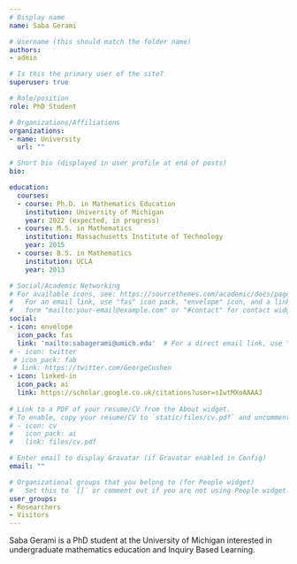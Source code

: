 ```yaml
---
# Display name
name: Saba Gerami

# Username (this should match the folder name)
authors:
- admin

# Is this the primary user of the site?
superuser: true

# Role/position
role: PhD Student

# Organizations/Affiliations
organizations:
- name: University
  url: ""

# Short bio (displayed in user profile at end of posts)
bio: 

education:
  courses:
  - course: Ph.D. in Mathematics Education
    institution: University of Michigan
    year: 2022 (expected, in progress)
  - course: M.S. in Mathematics
    institution: Massachusetts Institute of Technology
    year: 2015
  - course: B.S. in Mathematics
    institution: UCLA
    year: 2013

# Social/Academic Networking
# For available icons, see: https://sourcethemes.com/academic/docs/page-builder/#icons
#   For an email link, use "fas" icon pack, "envelope" icon, and a link in the
#   form "mailto:your-email@example.com" or "#contact" for contact widget.
social:
- icon: envelope
  icon_pack: fas
  link: 'mailto:sabagerami@umich.edu'  # For a direct email link, use "mailto:test@example.org".
# - icon: twitter
 # icon_pack: fab
 # link: https://twitter.com/GeorgeCushen
- icon: linked-in
  icon_pack: ai
  link: https://scholar.google.co.uk/citations?user=sIwtMXoAAAAJ
  
# Link to a PDF of your resume/CV from the About widget.
# To enable, copy your resume/CV to `static/files/cv.pdf` and uncomment the lines below.
# - icon: cv
#   icon_pack: ai
#   link: files/cv.pdf

# Enter email to display Gravatar (if Gravatar enabled in Config)
email: ""

# Organizational groups that you belong to (for People widget)
#   Set this to `[]` or comment out if you are not using People widget.
user_groups:
- Researchers
- Visitors
---
```

Saba Gerami is a PhD student at the University of Michigan interested in undergraduate mathematics education and Inquiry Based Learning.
